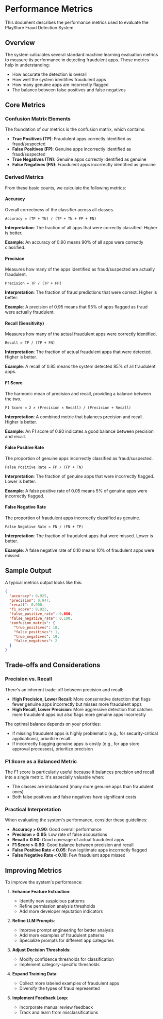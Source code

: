 # Performance Metrics

This document describes the performance metrics used to evaluate the PlayStore Fraud Detection System.

## Overview

The system calculates several standard machine learning evaluation metrics to measure its performance in detecting fraudulent apps. These metrics help in understanding:

- How accurate the detection is overall
- How well the system identifies fraudulent apps
- How many genuine apps are incorrectly flagged
- The balance between false positives and false negatives

## Core Metrics

### Confusion Matrix Elements

The foundation of our metrics is the confusion matrix, which contains:

- **True Positives (TP)**: Fraudulent apps correctly identified as fraud/suspected
- **False Positives (FP)**: Genuine apps incorrectly identified as fraud/suspected
- **True Negatives (TN)**: Genuine apps correctly identified as genuine
- **False Negatives (FN)**: Fraudulent apps incorrectly identified as genuine

### Derived Metrics

From these basic counts, we calculate the following metrics:

#### Accuracy

Overall correctness of the classifier across all classes.

```
Accuracy = (TP + TN) / (TP + TN + FP + FN)
```

**Interpretation**: The fraction of all apps that were correctly classified. Higher is better.

**Example**: An accuracy of 0.90 means 90% of all apps were correctly classified.

#### Precision

Measures how many of the apps identified as fraud/suspected are actually fraudulent.

```
Precision = TP / (TP + FP)
```

**Interpretation**: The fraction of fraud predictions that were correct. Higher is better.

**Example**: A precision of 0.95 means that 95% of apps flagged as fraud were actually fraudulent.

#### Recall (Sensitivity)

Measures how many of the actual fraudulent apps were correctly identified.

```
Recall = TP / (TP + FN)
```

**Interpretation**: The fraction of actual fraudulent apps that were detected. Higher is better.

**Example**: A recall of 0.85 means the system detected 85% of all fraudulent apps.

#### F1 Score

The harmonic mean of precision and recall, providing a balance between the two.

```
F1 Score = 2 × (Precision × Recall) / (Precision + Recall)
```

**Interpretation**: A combined metric that balances precision and recall. Higher is better.

**Example**: An F1 score of 0.90 indicates a good balance between precision and recall.

#### False Positive Rate

The proportion of genuine apps incorrectly classified as fraud/suspected.

```
False Positive Rate = FP / (FP + TN)
```

**Interpretation**: The fraction of genuine apps that were incorrectly flagged. Lower is better.

**Example**: A false positive rate of 0.05 means 5% of genuine apps were incorrectly flagged.

#### False Negative Rate

The proportion of fraudulent apps incorrectly classified as genuine.

```
False Negative Rate = FN / (FN + TP)
```

**Interpretation**: The fraction of fraudulent apps that were missed. Lower is better.

**Example**: A false negative rate of 0.10 means 10% of fraudulent apps were missed.

## Sample Output

A typical metrics output looks like this:

```json
{
  "accuracy": 0.925,
  "precision": 0.947,
  "recall": 0.900,
  "f1_score": 0.923,
  "false_positive_rate": 0.050,
  "false_negative_rate": 0.100,
  "confusion_matrix": {
    "true_positives": 18,
    "false_positives": 1,
    "true_negatives": 19,
    "false_negatives": 2
  }
}
```

## Trade-offs and Considerations

### Precision vs. Recall

There's an inherent trade-off between precision and recall:

- **High Precision, Lower Recall**: More conservative detection that flags fewer genuine apps incorrectly but misses more fraudulent apps
- **High Recall, Lower Precision**: More aggressive detection that catches more fraudulent apps but also flags more genuine apps incorrectly

The optimal balance depends on your priorities:

- If missing fraudulent apps is highly problematic (e.g., for security-critical applications), prioritize recall
- If incorrectly flagging genuine apps is costly (e.g., for app store approval processes), prioritize precision

### F1 Score as a Balanced Metric

The F1 score is particularly useful because it balances precision and recall into a single metric. It's especially valuable when:

- The classes are imbalanced (many more genuine apps than fraudulent ones)
- Both false positives and false negatives have significant costs

### Practical Interpretation

When evaluating the system's performance, consider these guidelines:

- **Accuracy > 0.90**: Good overall performance
- **Precision > 0.95**: Low rate of false accusations
- **Recall > 0.90**: Good coverage of actual fraudulent apps
- **F1 Score > 0.90**: Good balance between precision and recall
- **False Positive Rate < 0.05**: Few legitimate apps incorrectly flagged
- **False Negative Rate < 0.10**: Few fraudulent apps missed

## Improving Metrics

To improve the system's performance:

1. **Enhance Feature Extraction**:
   - Identify new suspicious patterns
   - Refine permission analysis thresholds
   - Add more developer reputation indicators

2. **Refine LLM Prompts**:
   - Improve prompt engineering for better analysis
   - Add more examples of fraudulent patterns
   - Specialize prompts for different app categories

3. **Adjust Decision Thresholds**:
   - Modify confidence thresholds for classification
   - Implement category-specific thresholds

4. **Expand Training Data**:
   - Collect more labeled examples of fraudulent apps
   - Diversify the types of fraud represented

5. **Implement Feedback Loop**:
   - Incorporate manual review feedback
   - Track and learn from misclassifications
